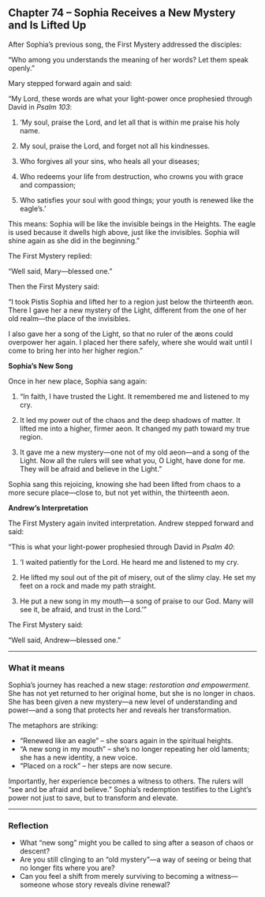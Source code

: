 ## Chapter 74 – Sophia Receives a New Mystery and Is Lifted Up

After Sophia’s previous song, the First Mystery addressed the disciples:

“Who among you understands the meaning of her words? Let them speak openly.”

Mary stepped forward again and said:

“My Lord, these words are what your light-power once prophesied through David in *Psalm 103*:

1. ‘My soul, praise the Lord, and let all that is within me praise his holy name.  

2. My soul, praise the Lord, and forget not all his kindnesses.  

3. Who forgives all your sins, who heals all your diseases;  

4. Who redeems your life from destruction, who crowns you with grace and compassion;  

5. Who satisfies your soul with good things; your youth is renewed like the eagle’s.’  

This means: Sophia will be like the invisible beings in the Heights. The eagle is used because it dwells high above, just like the invisibles. Sophia will shine again as she did in the beginning.”

The First Mystery replied:

“Well said, Mary—blessed one.”

Then the First Mystery said:

“I took Pistis Sophia and lifted her to a region just below the thirteenth æon. There I gave her a new mystery of the Light, different from the one of her old realm—the place of the invisibles.

I also gave her a song of the Light, so that no ruler of the æons could overpower her again. I placed her there safely, where she would wait until I come to bring her into her higher region.”

**Sophia’s New Song**

Once in her new place, Sophia sang again:

1. “In faith, I have trusted the Light. It remembered me and listened to my cry.  

2. It led my power out of the chaos and the deep shadows of matter. It lifted me into a higher, firmer aeon. It changed my path toward my true region.  

3. It gave me a new mystery—one not of my old aeon—and a song of the Light. Now all the rulers will see what you, O Light, have done for me. They will be afraid and believe in the Light.”

Sophia sang this rejoicing, knowing she had been lifted from chaos to a more secure place—close to, but not yet within, the thirteenth aeon.

**Andrew’s Interpretation**

The First Mystery again invited interpretation. Andrew stepped forward and said:

“This is what your light-power prophesied through David in *Psalm 40*:

1. ‘I waited patiently for the Lord. He heard me and listened to my cry.  

2. He lifted my soul out of the pit of misery, out of the slimy clay. He set my feet on a rock and made my path straight.  

3. He put a new song in my mouth—a song of praise to our God. Many will see it, be afraid, and trust in the Lord.’”

The First Mystery said:

“Well said, Andrew—blessed one.”

---

### What it means

Sophia’s journey has reached a new stage: *restoration and empowerment*. She has not yet returned to her original home, but she is no longer in chaos. She has been given a new mystery—a new level of understanding and power—and a song that protects her and reveals her transformation.

The metaphors are striking:

* “Renewed like an eagle” – she soars again in the spiritual heights.
* “A new song in my mouth” – she’s no longer repeating her old laments; she has a new identity, a new voice.
* “Placed on a rock” – her steps are now secure.

Importantly, her experience becomes a witness to others. The rulers will “see and be afraid and believe.” Sophia’s redemption testifies to the Light’s power not just to save, but to transform and elevate.

---

### Reflection

* What “new song” might you be called to sing after a season of chaos or descent?
* Are you still clinging to an “old mystery”—a way of seeing or being that no longer fits where you are?
* Can you feel a shift from merely surviving to becoming a witness—someone whose story reveals divine renewal?
